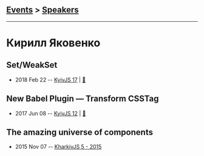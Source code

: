 ## [Events](../README.md) > [Speakers](../speakers.md)
---

# Кирилл Яковенко

## Set&#x2F;WeakSet
- 2018 Feb 22 -- [KyivJS 17](https://youtu.be/Wfg-_ljqaTA)  | [:notebook:](https://drive.google.com/file/d/1DY4-P1p2fh-uLcfeGsHNmzlA48Ap-nmf/view)  
## New Babel Plugin — Transform CSSTag
- 2017 Jun 08 -- [KyivJS 12](https://www.youtube.com/watch?v=hd_hoMZ2wn0)  | [:notebook:](https://blia.github.io/kyivjs-jun-8-2017/)  
## The amazing universe of components
- 2015 Nov 07 -- [KharkivJS 5 - 2015](https://www.youtube.com/watch?v=QE8wnZ1SbOs)    
